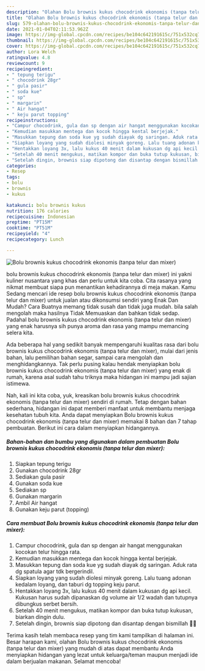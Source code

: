 ```yaml
---
description: "Olahan Bolu brownis kukus chocodrink ekonomis (tanpa telur dan mixer) | Resep Membuat Bolu brownis kukus chocodrink ekonomis (tanpa telur dan mixer) Yang Enak Dan Lezat"
title: "Olahan Bolu brownis kukus chocodrink ekonomis (tanpa telur dan mixer) | Resep Membuat Bolu brownis kukus chocodrink ekonomis (tanpa telur dan mixer) Yang Enak Dan Lezat"
slug: 579-olahan-bolu-brownis-kukus-chocodrink-ekonomis-tanpa-telur-dan-mixer-resep-membuat-bolu-brownis-kukus-chocodrink-ekonomis-tanpa-telur-dan-mixer-yang-enak-dan-lezat
date: 2021-01-04T02:11:53.962Z
image: https://img-global.cpcdn.com/recipes/be104c642191615c/751x532cq70/bolu-brownis-kukus-chocodrink-ekonomis-tanpa-telur-dan-mixer-foto-resep-utama.jpg
thumbnail: https://img-global.cpcdn.com/recipes/be104c642191615c/751x532cq70/bolu-brownis-kukus-chocodrink-ekonomis-tanpa-telur-dan-mixer-foto-resep-utama.jpg
cover: https://img-global.cpcdn.com/recipes/be104c642191615c/751x532cq70/bolu-brownis-kukus-chocodrink-ekonomis-tanpa-telur-dan-mixer-foto-resep-utama.jpg
author: Lora Welch
ratingvalue: 4.8
reviewcount: 9
recipeingredient:
- " tepung terigu"
- " chocodrink 28gr"
- " gula pasir"
- " soda kue"
- " sp"
- " margarin"
- " Air hangat"
- " keju parut topping"
recipeinstructions:
- "Campur chocodrink, gula dan sp dengan air hangat menggunakan kocokan telur hingga rata."
- "Kemudian masukkan mentega dan kocok hingga kental berjejak."
- "Masukkan tepung dan soda kue yg sudah diayak dg saringan. Aduk rata dg spatula agar tdk bergerindil."
- "Siapkan loyang yang sudah diolesi minyak goreng. Lalu tuang adonan kedalam loyang, dan taburi dg topping keju parut."
- "Hentakkan loyang 3x, lalu kukus 40 menit dalam kukusan dg api kecil. Kukusan harus sudah dipanaskan dg volume air 1/2 wadah dan tutupnya dibungkus serbet bersih."
- "Setelah 40 menit mengukus, matikan kompor dan buka tutup kukusan, biarkan dingin dulu."
- "Setelah dingin, brownis siap dipotong dan disantap dengan bismillah 🙏😍"
categories:
- Resep
tags:
- bolu
- brownis
- kukus

katakunci: bolu brownis kukus 
nutrition: 176 calories
recipecuisine: Indonesian
preptime: "PT15M"
cooktime: "PT51M"
recipeyield: "4"
recipecategory: Lunch

---
```



![Bolu brownis kukus chocodrink ekonomis (tanpa telur dan mixer)](https://img-global.cpcdn.com/recipes/be104c642191615c/751x532cq70/bolu-brownis-kukus-chocodrink-ekonomis-tanpa-telur-dan-mixer-foto-resep-utama.jpg)


bolu brownis kukus chocodrink ekonomis (tanpa telur dan mixer) ini yakni kuliner nusantara yang khas dan perlu untuk kita coba. Cita rasanya yang nikmat membuat siapa pun menantikan kehadirannya di meja makan.
Kamu Sedang mencari ide resep bolu brownis kukus chocodrink ekonomis (tanpa telur dan mixer) untuk jualan atau dikonsumsi sendiri yang Enak Dan Mudah? Cara Buatnya memang tidak susah dan tidak juga mudah. bila salah mengolah maka hasilnya Tidak Memuaskan dan bahkan tidak sedap. Padahal bolu brownis kukus chocodrink ekonomis (tanpa telur dan mixer) yang enak harusnya sih punya aroma dan rasa yang mampu memancing selera kita.

Ada beberapa hal yang sedikit banyak mempengaruhi kualitas rasa dari bolu brownis kukus chocodrink ekonomis (tanpa telur dan mixer), mulai dari jenis bahan, lalu pemilihan bahan segar, sampai cara mengolah dan menghidangkannya. Tak perlu pusing kalau hendak menyiapkan bolu brownis kukus chocodrink ekonomis (tanpa telur dan mixer) yang enak di rumah, karena asal sudah tahu triknya maka hidangan ini mampu jadi sajian istimewa.




Nah, kali ini kita coba, yuk, kreasikan bolu brownis kukus chocodrink ekonomis (tanpa telur dan mixer) sendiri di rumah. Tetap dengan bahan sederhana, hidangan ini dapat memberi manfaat untuk membantu menjaga kesehatan tubuh kita. Anda dapat menyiapkan Bolu brownis kukus chocodrink ekonomis (tanpa telur dan mixer) memakai 8 bahan dan 7 tahap pembuatan. Berikut ini cara dalam menyiapkan hidangannya.

<!--inarticleads1-->

##### Bahan-bahan dan bumbu yang digunakan dalam pembuatan Bolu brownis kukus chocodrink ekonomis (tanpa telur dan mixer):

1. Siapkan  tepung terigu
1. Gunakan  chocodrink 28gr
1. Sediakan  gula pasir
1. Gunakan  soda kue
1. Sediakan  sp
1. Gunakan  margarin
1. Ambil  Air hangat
1. Gunakan  keju parut (topping)




<!--inarticleads2-->

##### Cara membuat Bolu brownis kukus chocodrink ekonomis (tanpa telur dan mixer):

1. Campur chocodrink, gula dan sp dengan air hangat menggunakan kocokan telur hingga rata.
1. Kemudian masukkan mentega dan kocok hingga kental berjejak.
1. Masukkan tepung dan soda kue yg sudah diayak dg saringan. Aduk rata dg spatula agar tdk bergerindil.
1. Siapkan loyang yang sudah diolesi minyak goreng. Lalu tuang adonan kedalam loyang, dan taburi dg topping keju parut.
1. Hentakkan loyang 3x, lalu kukus 40 menit dalam kukusan dg api kecil. Kukusan harus sudah dipanaskan dg volume air 1/2 wadah dan tutupnya dibungkus serbet bersih.
1. Setelah 40 menit mengukus, matikan kompor dan buka tutup kukusan, biarkan dingin dulu.
1. Setelah dingin, brownis siap dipotong dan disantap dengan bismillah 🙏😍




Terima kasih telah membaca resep yang tim kami tampilkan di halaman ini. Besar harapan kami, olahan Bolu brownis kukus chocodrink ekonomis (tanpa telur dan mixer) yang mudah di atas dapat membantu Anda menyiapkan hidangan yang lezat untuk keluarga/teman maupun menjadi ide dalam berjualan makanan. Selamat mencoba!

